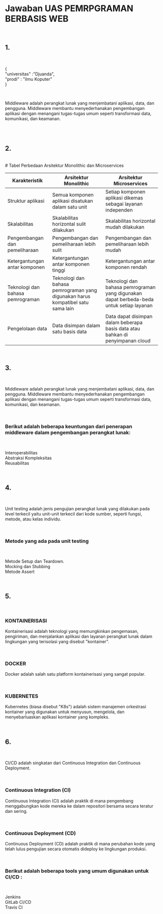 # Jawaban UAS PEMRPGRAMAN BERBASIS WEB
<br>
<h2>1.</h2><br>
<p>{ <br> "universitas" :"Djuanda",<br> "prodi" : "ilmu Koputer" <br>}</p>
<br>
<p>
Middleware adalah perangkat lunak yang menjembatani aplikasi, data, dan pengguna. Middleware membantu menyederhanakan pengembangan aplikasi dengan menangani tugas-tugas umum seperti transformasi data, komunikasi, dan keamanan.</p><br>
<br>
<h2>2.</h2><br>
# Tabel Perbedaan Arsitektur Monolithic dan Microservices

| Karakteristik | Arsitektur Monolithic | Arsitektur Microservices |
|---|---|---|
| Struktur aplikasi | Semua komponen aplikasi disatukan dalam satu unit | Setiap komponen aplikasi dikemas sebagai layanan independen |
| Skalabilitas | Skalabilitas horizontal sulit dilakukan | Skalabilitas horizontal mudah dilakukan |
| Pengembangan dan pemeliharaan | Pengembangan dan pemeliharaan lebih sulit | Pengembangan dan pemeliharaan lebih mudah |
| Ketergantungan antar komponen | Ketergantungan antar komponen tinggi | Ketergantungan antar komponen rendah |
| Teknologi dan bahasa pemrograman | Teknologi dan bahasa pemrograman yang digunakan harus kompatibel satu sama lain | Teknologi dan bahasa pemrograman yang digunakan dapat berbeda-beda untuk setiap layanan |
| Pengelolaan data | Data disimpan dalam satu basis data | Data dapat disimpan dalam beberapa basis data atau bahkan di penyimpanan cloud |
<br>
<h2>3.</h2><br>
<p>
Middleware adalah perangkat lunak yang menjembatani aplikasi, data, dan pengguna. Middleware membantu menyederhanakan pengembangan aplikasi dengan menangani tugas-tugas umum seperti transformasi data, komunikasi, dan keamanan.</p><br>
<h3>Berikut adalah beberapa keuntungan dari penerapan middleware dalam pengembangan perangkat lunak:</h3>
<br>
<p>Interoperabilitas<br>
Abstraksi Kompleksitas<br>Reusabilitas</p>
<br>
<h2>4.</h2><br>
<p>Unit testing adalah jenis pengujian perangkat lunak yang dilakukan pada level terkecil yaitu unit-unit terkecil dari kode sumber, seperti fungsi, metode, atau kelas individu.</p><br>
<h3>Metode yang ada pada unit testing</h3>
<br>
<p>Metode Setup dan Teardown.<br>
Mocking dan Stubbing<br>Metode Assert</p>
<br>
<h2>5.</h2><br>
<h3>KONTAINERISASI</h3>
<p>Kontainerisasi adalah teknologi yang memungkinkan pengemasan, pengiriman, dan menjalankan aplikasi dan layanan perangkat lunak dalam lingkungan yang terisolasi yang disebut "kontainer".</p>
<br>
<h3>DOCKER</h3>
<p>Docker adalah salah satu platform kontainerisasi yang sangat popular.</p>
<br>
<h3>KUBERNETES</h3>
<p>Kubernetes (biasa disebut "K8s") adalah sistem manajemen orkestrasi kontainer yang digunakan untuk menyusun, mengelola, dan menyebarluaskan aplikasi kontainer yang kompleks.</p>
<br>
<h2>6.</h2><br>
<p>
CI/CD adalah singkatan dari Continuous Integration dan Continuous Deployment.</p><br>
<h3>Continuous Integration (CI) </h3>
<p>Continuous Integration (CI) adalah praktik di mana pengembang menggabungkan kode mereka ke dalam repositori bersama secara teratur dan sering.</p>
<br>
<h3>Continuous Deployment (CD) </h3>
<p>Continuous Deployment (CD) adalah praktik di mana perubahan kode yang telah lulus pengujian secara otomatis dideploy ke lingkungan produksi.</p>
<br>
<h3>Berikut adalah beberapa tools yang umum digunakan untuk CI/CD :</h3>
<br>
<p>Jenkins<br>
GitLab CI/CD<br>Travis CI</p>
<br>
